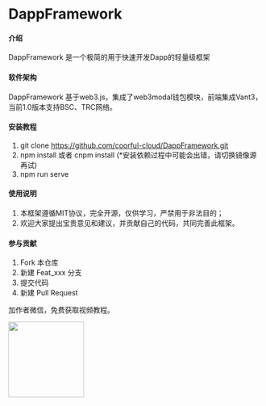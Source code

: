 # DappFramework

#### 介绍
DappFramework 是一个极简的用于快速开发Dapp的轻量级框架

#### 软件架构
DappFramework 基于web3.js，集成了web3modal钱包模块，前端集成Vant3，当前1.0版本支持BSC、TRC网络。


#### 安装教程

1. git clone https://github.com/coorful-cloud/DappFramework.git
2. npm install 或者 cnpm install (*安装依赖过程中可能会出错，请切换镜像源再试)
3. npm run serve

#### 使用说明

1.  本框架遵循MIT协议，完全开源，仅供学习，严禁用于非法目的；
2.  欢迎大家提出宝贵意见和建议，并贡献自己的代码，共同完善此框架。

#### 参与贡献

1.  Fork 本仓库
2.  新建 Feat_xxx 分支
3.  提交代码
4.  新建 Pull Request

加作者微信，免费获取视频教程。

<img src="https://www.web3dapp.club/static/template1/images/wxgzh.jpg" width="150px">
